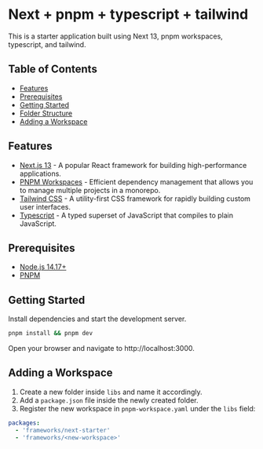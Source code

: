 # Next + pnpm + typescript + tailwind 

This is a starter application built using Next 13, pnpm workspaces, typescript, and tailwind.

## Table of Contents

- [Features](#features)
- [Prerequisites](#prerequisites)
- [Getting Started](#getting-started)
- [Folder Structure](#folder-structure)
- [Adding a Workspace](#adding-a-workspace)

## Features

- [Next.js 13](https://nextjs.org/blog/next-13) - A popular React framework for building high-performance applications.
- [PNPM Workspaces](https://pnpm.io/workspaces) - Efficient dependency management that allows you to manage multiple projects in a monorepo.
- [Tailwind CSS](https://tailwindcss.com/) - A utility-first CSS framework for rapidly building custom user interfaces.
- [Typescript](https://www.typescriptlang.org/) - A typed superset of JavaScript that compiles to plain JavaScript.

## Prerequisites

- [Node.js 14.17+](https://nodejs.org/en/)
- [PNPM](https://pnpm.io/)

## Getting Started

Install dependencies and start the development server.
```sh
pnpm install && pnpm dev
```
Open your browser and navigate to http://localhost:3000.

## Adding a Workspace

1. Create a new folder inside `libs` and name it accordingly.
2. Add a `package.json` file inside the newly created folder.
3. Register the new workspace in `pnpm-workspace.yaml` under the `libs` field:


```yaml
packages:
  - 'frameworks/next-starter'
  - 'frameworks/<new-workspace>'
```
